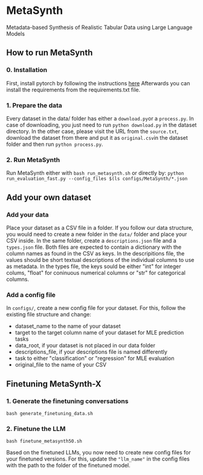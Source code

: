 # MetaSynth
Metadata-based Synthesis of Realistic Tabular Data using Large Language Models

## How to run MetaSynth

### 0. Installation

First, install pytorch by following the instructions [here](https://pytorch.org/get-started/locally/)
Afterwards you can install the requirements from the requirements.txt file.

### 1. Prepare the data

Every dataset in the data/ folder has either a ```download.py```or a ```process.py```. In case of downloading, you just need to run ```python download.py``` in the dataset directory. 
In the other case, please visit the URL from the ```source.txt```, download the dataset from there and put it as ```original.csv```in the dataset folder and then run ```python process.py```.

### 2. Run MetaSynth

Run MetaSynth either with ```bash run_metasynth.sh``` or directly by:
````python run_evaluation_fast.py --config_files $(ls configs/MetaSynth/*.json````

## Add your own dataset
### Add your data
Place your dataset as a CSV file in a folder. If you follow our data structure, you would need to create a new folder in the ```data/``` folder and place your CSV inside. 
In the same folder, create a ```descriptions.json``` file and a ```types.json``` file. Both files are expected to contain a dictionary with the column names as found in the CSV as keys.
In the descripitions file, the values should be short textual descriptions of the individual columns to use as metadata.
In the types file, the keys sould be either "int" for integer colums, "float" for coninuous numerical columns or "str" for categorical columns.

### Add a config file
In ```configs/```, create a new config file for your dataset. For this, follow the existing file structure and change:
- dataset_name to the name of your dataset
- target to the target column name of your dataset for MLE prediction tasks
- data_root, if your dataset is not placed in our data folder
- descriptions_file, if your descriptions file is named differently 
- task to either "classification" or "regression" for MLE evaluation
- original_file to the name of your CSV

## Finetuning MetaSynth-X

### 1. Generate the finetuning conversations
```bash generate_finetuning_data.sh```

### 2. Finetune the LLM
```bash finetune_metasynth50.sh```

Based on the finetuned LLMs, you now need to create new config files for your finetuned versions. For this, update the ```"llm_name"``` in the config files with the path to the folder of the finetuned model.